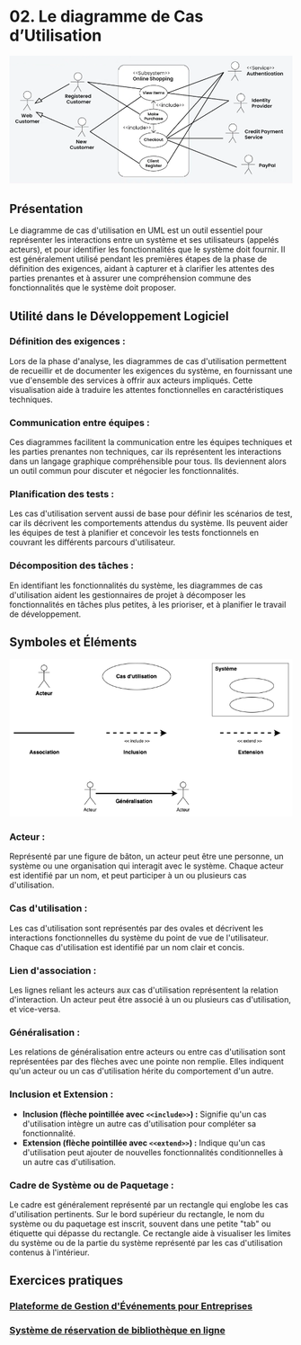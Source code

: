 # 02. Le diagramme de Cas d’Utilisation

![02-example.png](../images/02-example.png)

## Présentation

Le diagramme de cas d'utilisation en UML est un outil essentiel pour représenter les interactions entre un système et
ses utilisateurs (appelés acteurs), et pour identifier les fonctionnalités que le système doit fournir. Il est
généralement utilisé pendant les premières étapes de la phase de définition des exigences, aidant à capturer et à
clarifier les attentes des parties prenantes et à assurer une compréhension commune des fonctionnalités que le système
doit proposer.

## Utilité dans le Développement Logiciel

### Définition des exigences :

Lors de la phase d'analyse, les diagrammes de cas d'utilisation permettent de recueillir et de documenter les exigences
du système, en fournissant une vue d'ensemble des services à offrir aux acteurs impliqués. Cette visualisation aide à
traduire les attentes fonctionnelles en caractéristiques techniques.

### Communication entre équipes :

Ces diagrammes facilitent la communication entre les équipes techniques et les parties prenantes non techniques, car ils
représentent les interactions dans un langage graphique compréhensible pour tous. Ils deviennent alors un outil commun
pour discuter et négocier les fonctionnalités.

### Planification des tests :

Les cas d'utilisation servent aussi de base pour définir les scénarios de test, car ils décrivent les comportements
attendus du système. Ils peuvent aider les équipes de test à planifier et concevoir les tests fonctionnels en couvrant
les différents parcours d'utilisateur.

### Décomposition des tâches :

En identifiant les fonctionnalités du système, les diagrammes de cas d'utilisation aident les gestionnaires de projet à
décomposer les fonctionnalités en tâches plus petites, à les prioriser, et à planifier le travail de développement.

## Symboles et Éléments

![02-symbols.png](../images/02-symbols.png)

### Acteur :

Représenté par une figure de bâton, un acteur peut être une personne, un système ou une organisation qui interagit avec
le système. Chaque acteur est identifié par un nom, et peut participer à un ou plusieurs cas d'utilisation.

### Cas d'utilisation :

Les cas d'utilisation sont représentés par des ovales et décrivent les interactions fonctionnelles du système du point
de vue de l'utilisateur. Chaque cas d'utilisation est identifié par un nom clair et concis.

### Lien d'association :

Les lignes reliant les acteurs aux cas d'utilisation représentent la relation d'interaction. Un acteur peut être associé
à un ou plusieurs cas d'utilisation, et vice-versa.

### Généralisation :

Les relations de généralisation entre acteurs ou entre cas d'utilisation sont représentées par des flèches avec une
pointe non remplie. Elles indiquent qu'un acteur ou un cas d'utilisation hérite du comportement d'un autre.

### Inclusion et Extension :

- **Inclusion (flèche pointillée avec `<<include>>`) :** Signifie qu'un cas d'utilisation intègre un autre cas
  d'utilisation pour compléter sa fonctionnalité.
- **Extension (flèche pointillée avec `<<extend>>`) :** Indique qu'un cas d'utilisation peut ajouter de nouvelles
  fonctionnalités conditionnelles à un autre cas d'utilisation.

### Cadre de Système ou de Paquetage :

Le cadre est généralement représenté par un rectangle qui englobe les cas d'utilisation pertinents. Sur le bord
supérieur du rectangle, le nom du système ou du paquetage est inscrit, souvent dans une petite "tab" ou étiquette qui
dépasse du rectangle. Ce rectangle aide à visualiser les limites du système ou de la partie du système représenté par
les cas d'utilisation contenus à l'intérieur.

## Exercices pratiques

### [Plateforme de Gestion d'Événements pour Entreprises](../Exercices/E%CC%81nonce%CC%81/02%20-%20Cas%20d%27Utilisation%20-%20Exercice%201.md)

### [Système de réservation de bibliothèque en ligne](../Exercices/E%CC%81nonce%CC%81/02%20-%20Cas%20d%27utilisation%20-%20Exercice%202.md)
